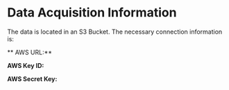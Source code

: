 # Data Acquisition Information

The data is located in an S3 Bucket.  The necessary connection information is:

** AWS URL:**

**AWS Key ID:**

**AWS Secret Key:**
